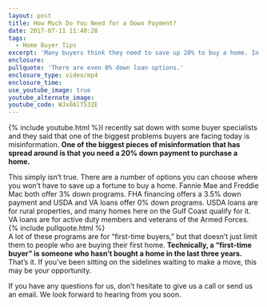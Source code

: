 ```yaml
---
layout: post
title: How Much Do You Need for a Down Payment?
date: 2017-07-11 11:40:28
tags:
  - Home Buyer Tips
excerpt: 'Many buyers think they need to save up 20% to buy a home. In reality, that’s not true at all.'
enclosure:
pullquote: 'There are even 0% down loan options.'
enclosure_type: video/mp4
enclosure_time:
use_youtube_image: true
youtube_alternate_image:
youtube_code: WJx0AlT53ZE
---
```



{% include youtube.html %}I recently sat down with some buyer specialists and they said that one of the biggest problems buyers are facing today is misinformation. **One of the biggest pieces of misinformation that has spread around is that you need a 20% down payment to purchase a home.&nbsp;**

This simply isn’t true. There are a number of options you can choose where you won’t have to save up a fortune to buy a home. Fannie Mae and Freddie Mac both offer 3% down programs. FHA financing offers a 3.5% down payment and USDA and VA loans offer 0% down programs. USDA loans are for rural properties, and many homes here on the Gulf Coast qualify for it. VA loans are for active duty members and veterans of the Armed Forces.
<br>{% include pullquote.html %}
<br>A lot of these programs are for “first-time buyers,” but that doesn’t just limit them to people who are buying their first home. **Technically, a “first-time buyer” is someone who hasn’t bought a home in the last three years.** That’s it. If you’ve been sitting on the sidelines waiting to make a move, this may be your opportunity.

If you have any questions for us, don’t hesitate to give us a call or send us an email. We look forward to hearing from you soon.
<br>&nbsp;